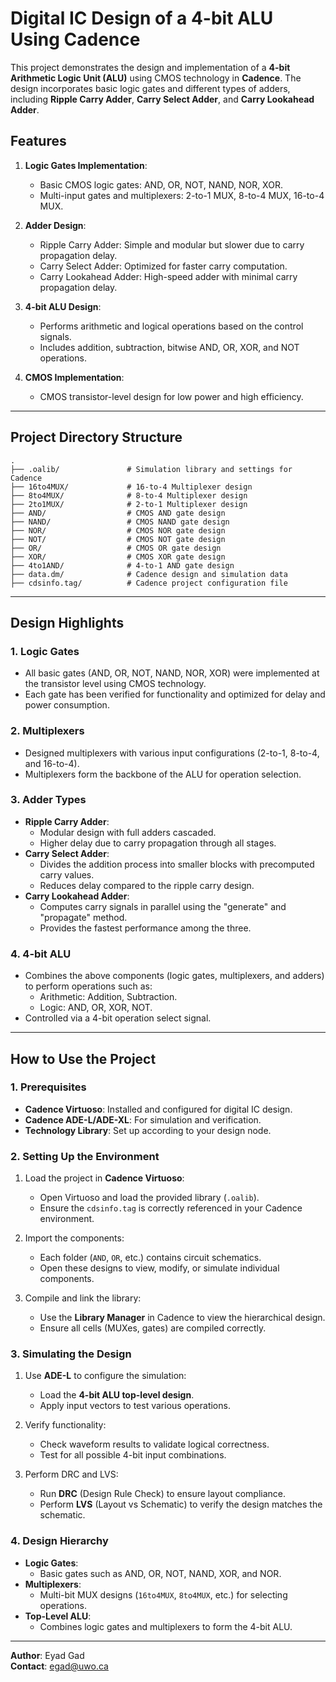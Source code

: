 # Digital IC Design of a 4-bit ALU Using Cadence

This project demonstrates the design and implementation of a **4-bit Arithmetic Logic Unit (ALU)** using CMOS technology in **Cadence**. The design incorporates basic logic gates and different types of adders, including **Ripple Carry Adder**, **Carry Select Adder**, and **Carry Lookahead Adder**.

## Features

1. **Logic Gates Implementation**:
   - Basic CMOS logic gates: AND, OR, NOT, NAND, NOR, XOR.
   - Multi-input gates and multiplexers: 2-to-1 MUX, 8-to-4 MUX, 16-to-4 MUX.

2. **Adder Design**:
   - Ripple Carry Adder: Simple and modular but slower due to carry propagation delay.
   - Carry Select Adder: Optimized for faster carry computation.
   - Carry Lookahead Adder: High-speed adder with minimal carry propagation delay.

3. **4-bit ALU Design**:
   - Performs arithmetic and logical operations based on the control signals.
   - Includes addition, subtraction, bitwise AND, OR, XOR, and NOT operations.

4. **CMOS Implementation**:
   - CMOS transistor-level design for low power and high efficiency.

---

## Project Directory Structure

```plaintext
.
├── .oalib/               # Simulation library and settings for Cadence
├── 16to4MUX/             # 16-to-4 Multiplexer design
├── 8to4MUX/              # 8-to-4 Multiplexer design
├── 2to1MUX/              # 2-to-1 Multiplexer design
├── AND/                  # CMOS AND gate design
├── NAND/                 # CMOS NAND gate design
├── NOR/                  # CMOS NOR gate design
├── NOT/                  # CMOS NOT gate design
├── OR/                   # CMOS OR gate design
├── XOR/                  # CMOS XOR gate design
├── 4to1AND/              # 4-to-1 AND gate design
├── data.dm/              # Cadence design and simulation data
├── cdsinfo.tag/          # Cadence project configuration file
```

---

## Design Highlights

### 1. **Logic Gates**
   - All basic gates (AND, OR, NOT, NAND, NOR, XOR) were implemented at the transistor level using CMOS technology.
   - Each gate has been verified for functionality and optimized for delay and power consumption.

### 2. **Multiplexers**
   - Designed multiplexers with various input configurations (2-to-1, 8-to-4, and 16-to-4).
   - Multiplexers form the backbone of the ALU for operation selection.

### 3. **Adder Types**
   - **Ripple Carry Adder**:
     - Modular design with full adders cascaded.
     - Higher delay due to carry propagation through all stages.
   - **Carry Select Adder**:
     - Divides the addition process into smaller blocks with precomputed carry values.
     - Reduces delay compared to the ripple carry design.
   - **Carry Lookahead Adder**:
     - Computes carry signals in parallel using the "generate" and "propagate" method.
     - Provides the fastest performance among the three.

### 4. **4-bit ALU**
   - Combines the above components (logic gates, multiplexers, and adders) to perform operations such as:
     - Arithmetic: Addition, Subtraction.
     - Logic: AND, OR, XOR, NOT.
   - Controlled via a 4-bit operation select signal.

---

## How to Use the Project

### 1. Prerequisites
- **Cadence Virtuoso**: Installed and configured for digital IC design.
- **Cadence ADE-L/ADE-XL**: For simulation and verification.
- **Technology Library**: Set up according to your design node.

### 2. Setting Up the Environment
1. Load the project in **Cadence Virtuoso**:
   - Open Virtuoso and load the provided library (`.oalib`).
   - Ensure the `cdsinfo.tag` is correctly referenced in your Cadence environment.

2. Import the components:
   - Each folder (`AND`, `OR`, etc.) contains circuit schematics.
   - Open these designs to view, modify, or simulate individual components.

3. Compile and link the library:
   - Use the **Library Manager** in Cadence to view the hierarchical design.
   - Ensure all cells (MUXes, gates) are compiled correctly.

### 3. Simulating the Design
1. Use **ADE-L** to configure the simulation:
   - Load the **4-bit ALU top-level design**.
   - Apply input vectors to test various operations.

2. Verify functionality:
   - Check waveform results to validate logical correctness.
   - Test for all possible 4-bit input combinations.

3. Perform DRC and LVS:
   - Run **DRC** (Design Rule Check) to ensure layout compliance.
   - Perform **LVS** (Layout vs Schematic) to verify the design matches the schematic.

### 4. Design Hierarchy
- **Logic Gates**:
  - Basic gates such as AND, OR, NOT, NAND, XOR, and NOR.
- **Multiplexers**:
  - Multi-bit MUX designs (`16to4MUX`, `8to4MUX`, etc.) for selecting operations.
- **Top-Level ALU**:
  - Combines logic gates and multiplexers to form the 4-bit ALU.

---


**Author**: Eyad Gad  
**Contact**: [egad@uwo.ca](mailto:egad@uwo.ca)
